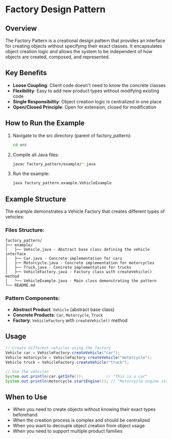 # Factory Design Pattern

## Overview

The Factory Pattern is a creational design pattern that provides an interface for creating objects without specifying their exact classes. It encapsulates object creation logic and allows the system to be independent of how objects are created, composed, and represented.

## Key Benefits

- **Loose Coupling**: Client code doesn't need to know the concrete classes
- **Flexibility**: Easy to add new product types without modifying existing code
- **Single Responsibility**: Object creation logic is centralized in one place
- **Open/Closed Principle**: Open for extension, closed for modification

## How to Run the Example

1. Navigate to the src directory (parent of factory_pattern):
   ```bash
   cd src
   ```

2. Compile all Java files:
   ```bash
   javac factory_pattern/example/*.java
   ```

3. Run the example:
   ```bash
   java factory_pattern.example.VehicleExample
   ```

## Example Structure

The example demonstrates a Vehicle Factory that creates different types of vehicles:

### Files Structure:
```
factory_pattern/
├── example/
│   ├── Vehicle.java - Abstract base class defining the vehicle interface
│   ├── Car.java - Concrete implementation for cars
│   ├── Motorcycle.java - Concrete implementation for motorcycles  
│   ├── Truck.java - Concrete implementation for trucks
│   ├── VehicleFactory.java - Factory class with createVehicle() method
│   └── VehicleExample.java - Main class demonstrating the pattern
└── README.md
```

### Pattern Components:
- **Abstract Product**: `Vehicle` (abstract base class)
- **Concrete Products**: `Car`, `Motorcycle`, `Truck`
- **Factory**: `VehicleFactory` with `createVehicle()` method

## Usage

```java
// Create different vehicles using the factory
Vehicle car = VehicleFactory.createVehicle("car");
Vehicle motorcycle = VehicleFactory.createVehicle("motorcycle");
Vehicle truck = VehicleFactory.createVehicle("truck");

// Use the vehicles
System.out.println(car.getInfo());          // "This is a car"
System.out.println(motorcycle.startEngine()); // "Motorcycle engine started"
```

## When to Use

- When you need to create objects without knowing their exact types beforehand
- When the creation process is complex and should be centralized
- When you want to decouple object creation from object usage
- When you need to support multiple product families